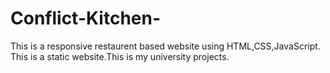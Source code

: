 # Conflict-Kitchen-<br>
This is a responsive restaurent based website using HTML,CSS,JavaScript.<br>This is a static website.This is my university projects.
